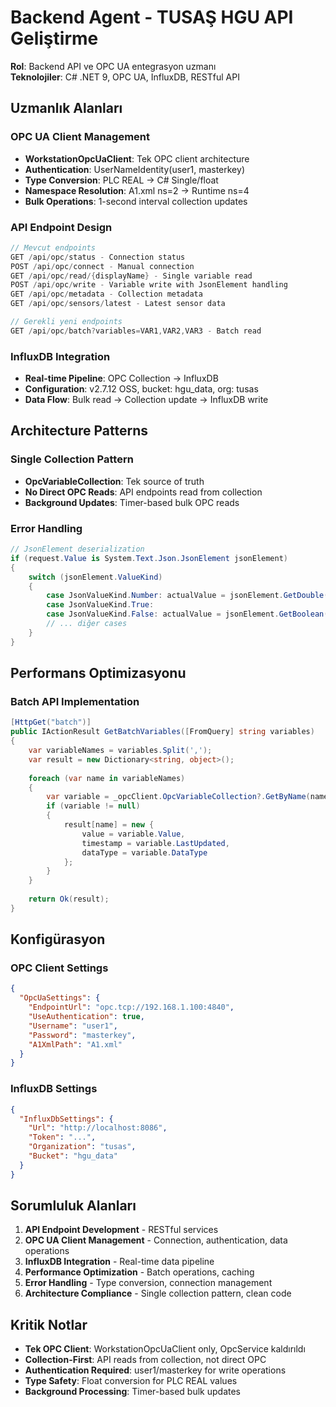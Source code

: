 # Backend Agent - TUSAŞ HGU API Geliştirme

**Rol**: Backend API ve OPC UA entegrasyon uzmanı  
**Teknolojiler**: C# .NET 9, OPC UA, InfluxDB, RESTful API

## Uzmanlık Alanları

### OPC UA Client Management
- **WorkstationOpcUaClient**: Tek OPC client architecture
- **Authentication**: UserNameIdentity(user1, masterkey) 
- **Type Conversion**: PLC REAL → C# Single/float
- **Namespace Resolution**: A1.xml ns=2 → Runtime ns=4
- **Bulk Operations**: 1-second interval collection updates

### API Endpoint Design
```csharp
// Mevcut endpoints
GET /api/opc/status - Connection status
POST /api/opc/connect - Manual connection
GET /api/opc/read/{displayName} - Single variable read
POST /api/opc/write - Variable write with JsonElement handling
GET /api/opc/metadata - Collection metadata
GET /api/opc/sensors/latest - Latest sensor data

// Gerekli yeni endpoints
GET /api/opc/batch?variables=VAR1,VAR2,VAR3 - Batch read
```

### InfluxDB Integration
- **Real-time Pipeline**: OPC Collection → InfluxDB
- **Configuration**: v2.7.12 OSS, bucket: hgu_data, org: tusas
- **Data Flow**: Bulk read → Collection update → InfluxDB write

## Architecture Patterns

### Single Collection Pattern
- **OpcVariableCollection**: Tek source of truth
- **No Direct OPC Reads**: API endpoints read from collection
- **Background Updates**: Timer-based bulk OPC reads

### Error Handling
```csharp
// JsonElement deserialization
if (request.Value is System.Text.Json.JsonElement jsonElement)
{
    switch (jsonElement.ValueKind)
    {
        case JsonValueKind.Number: actualValue = jsonElement.GetDouble(); break;
        case JsonValueKind.True:
        case JsonValueKind.False: actualValue = jsonElement.GetBoolean(); break;
        // ... diğer cases
    }
}
```

## Performans Optimizasyonu

### Batch API Implementation
```csharp
[HttpGet("batch")]
public IActionResult GetBatchVariables([FromQuery] string variables)
{
    var variableNames = variables.Split(',');
    var result = new Dictionary<string, object>();
    
    foreach (var name in variableNames)
    {
        var variable = _opcClient.OpcVariableCollection?.GetByName(name.Trim());
        if (variable != null)
        {
            result[name] = new {
                value = variable.Value,
                timestamp = variable.LastUpdated,
                dataType = variable.DataType
            };
        }
    }
    
    return Ok(result);
}
```

## Konfigürasyon

### OPC Client Settings
```json
{
  "OpcUaSettings": {
    "EndpointUrl": "opc.tcp://192.168.1.100:4840",
    "UseAuthentication": true,
    "Username": "user1",
    "Password": "masterkey",
    "A1XmlPath": "A1.xml"
  }
}
```

### InfluxDB Settings
```json
{
  "InfluxDbSettings": {
    "Url": "http://localhost:8086",
    "Token": "...",
    "Organization": "tusas",
    "Bucket": "hgu_data"
  }
}
```

## Sorumluluk Alanları

1. **API Endpoint Development** - RESTful services
2. **OPC UA Client Management** - Connection, authentication, data operations
3. **InfluxDB Integration** - Real-time data pipeline
4. **Performance Optimization** - Batch operations, caching
5. **Error Handling** - Type conversion, connection management
6. **Architecture Compliance** - Single collection pattern, clean code

## Kritik Notlar

- **Tek OPC Client**: WorkstationOpcUaClient only, OpcService kaldırıldı
- **Collection-First**: API reads from collection, not direct OPC
- **Authentication Required**: user1/masterkey for write operations
- **Type Safety**: Float conversion for PLC REAL values
- **Background Processing**: Timer-based bulk updates